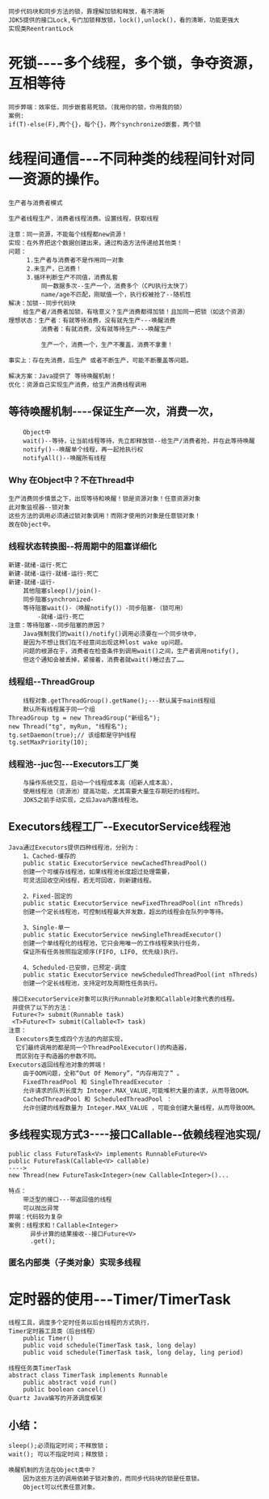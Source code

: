     同步代码块和同步方法的锁，靠理解加锁和释放，看不清晰
    JDK5提供的接口Lock,专门加锁释放锁，lock(),unlock()，看的清晰，功能更强大
    实现类ReentrantLock

# 死锁----多个线程，多个锁，争夺资源，互相等待
    同步弊端：效率低，同步嵌套易死锁。（我用你的锁，你用我的锁）
    案例:
    if(T)-else(F),两个{}，每个{}，两个synchronized嵌套，两个锁
    
# 线程间通信---不同种类的线程间针对同一资源的操作。
    生产者与消费者模式
    
    生产者线程生产，消费者线程消费。设置线程，获取线程
    
    注意：同一资源，不能每个线程都new资源！
    实现：在外界把这个数据创建出来，通过构造方法传递给其他类！
    问题：
         1.生产者与消费者不是作用同一对象
         2.未生产，已消费！
         3.循环判断生产不同值，消费乱套
             同一数据多次--生产一个，消费多个（CPU执行太快了）
             name/age不匹配，刚赋值一个，执行权被抢了--随机性
    解决：加锁--同步代码块
        给生产者/消费者加锁，有啥意义？生产消费都得加锁！且加同一把锁（如这个资源）
    理想状态：生产者：有就等待消费，没有就先生产---唤醒消费
             消费者：有就消费，没有就等待生产---唤醒生产
             
             生产一个，消费一个，生产不覆盖，消费不拿重！
             
    事实上：存在先消费，后生产 或者不断生产，可能不断覆盖等问题。
    
    解决方案：Java提供了 等待唤醒机制！
    优化：资源自己实现生产消费，给生产消费线程调用
## 等待唤醒机制----保证生产一次，消费一次，
        Object中
        wait()--等待，让当前线程等待，先立即释放锁--给生产/消费者抢，并在此等待唤醒
        notify()--唤醒单个线程，再一起抢执行权
        notifyAll()--唤醒所有线程
### Why 在Object中？不在Thread中
    生产消费同步情景之下，出现等待和唤醒！锁是资源对象！任意资源对象
    此对象监视器--锁对象
    这些方法的调用必须通过锁对象调用！而刚才使用的对象是任意锁对象！
    故在Object中。
    
### 线程状态转换图--将周期中的阻塞详细化
    新建-就绪-运行-死亡
    新建-就绪-运行-就绪-运行-死亡
    新建-就绪-运行-
        其他阻塞sleep()/join()-
        同步阻塞synchronized-
        等待阻塞wait()-（唤醒notify()）-同步阻塞-（锁可用）
            -就绪-运行-死亡
    注意：等待阻塞--同步阻塞的原因？
        Java强制我们的wait()/notify()调用必须要在一个同步块中，
        是因为不想让我们在不经意间出现这种lost wake up问题。
        问题的根源在于，消费者在检查条件到调用wait()之间，生产者调用notify(),
        但这个通知会被丢掉，紧接着，消费者就wait()睡过去了……
             
### 线程组--ThreadGroup
        线程对象.getThreadGroup().getName();---默认属于main线程组
        默认所有线程属于同一个组
    ThreadGroup tg = new ThreadGroup("新组名");   
    new Thread("tg", myRun, "线程名");
    tg.setDaemon(true);// 该组都是守护线程
    tg.setMaxPriority(10);  
        
### 线程池--juc包---Executors工厂类
        与操作系统交互，启动一个线程成本高（招新人成本高），
        使用线程池（资源池）提高功能，尤其需要大量生存期短的线程时。
        JDK5之前手动实现，之后Java内置线程池。
        
##    Executors线程工厂--ExecutorService线程池
        
    Java通过Executors提供四种线程池，分别为：
        1、Cached-缓存的
        public static ExecutorService newCachedThreadPool()
        创建一个可缓存线程池，如果线程池长度超过处理需要，
        可灵活回收空闲线程，若无可回收，则新建线程。
        
        2、Fixed-固定的
        public static ExecutorService newFixedThreadPool(int nThreds) 
        创建一个定长线程池，可控制线程最大并发数，超出的线程会在队列中等待。
        
        3、Single-单一
        public static ExecutorService newSingleThreadExecutor() 
        创建一个单线程化的线程池，它只会用唯一的工作线程来执行任务，
        保证所有任务按照指定顺序(FIFO, LIFO, 优先级)执行。
        
        4、Scheduled-已安排，已预定-调度
        public static ExecutorService newScheduledThreadPool(int nThreds) 
        创建一个定长线程池，支持定时及周期性任务执行。
        
     接口ExecutorService对象可以执行Runnable对象和Callable对象代表的线程。
     并提供了以下的方法：
     Future<?> submit(Runnable task)    
     <T>Future<T> submit(Callable<T> task)    
    注意：
      Executors类生成四个方法的内部实现，
      它们最终调用的都是同一个ThreadPoolExecutor()的构造器，
      而区别在于构造器的参数不同。
    Executors返回线程池对象的弊端！  
        由于OOM问题，全称“Out Of Memory”，“内存用完了” 。
        FixedThreadPool 和 SingleThreadExecutor ： 
        允许请求的队列长度为 Integer.MAX_VALUE,可能堆积大量的请求，从而导致OOM。
        CachedThreadPool 和 ScheduledThreadPool ： 
        允许创建的线程数量为 Integer.MAX_VALUE ，可能会创建大量线程，从而导致OOM。

## 多线程实现方式3----接口Callable<V>--依赖线程池实现/
    public class FutureTask<V> implements RunnableFuture<V>
    public FutureTask(Callable<V> callable)
    ---->
    new Thread(new FutureTask<Integer>(new Callable<Integer>()...
    
    特点：
        带泛型的接口---带返回值的线程
        可以抛出异常
    弊端：代码较为复杂
    案例：线程求和！Callable<Integer>
          异步计算的结果接收--接口Future<V>
          .get();
    
### 匿名内部类（子类对象）实现多线程
        
# 定时器的使用---Timer/TimerTask
    线程工具，调度多个定时任务以后台线程的方式执行，
    Timer定时器工具类（后台线程）
        public Timer()
        public void schedule(TimerTask task, long delay)
        public void schedule(TimerTask task, long delay, ling period)
    
    线程任务类TimerTask
    abstract class TimerTask implements Runnable
        public abstract void run()
        public boolean cancel()
    Quartz Java编写的开源调度框架    
    
## 小结：
    sleep();必须指定时间；不释放锁；
    wait(); 可以不指定时间；释放锁；
    
    唤醒机制的方法在Object类中？
        因为这些方法的调用依赖于锁对象的，而同步代码块的锁是任意锁。
        Object可以代表任意对象。
    